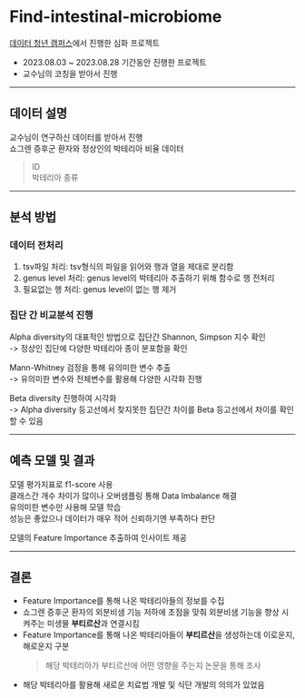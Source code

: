 # Find-intestinal-microbiome

[데이터 청년 캠퍼스](https://dataonair.or.kr/bigjob/)에서 진행한 심화 프로젝트
+ 2023.08.03 ~ 2023.08.28 기간동안 진행한 프로젝트  
+ 교수님의 코칭을 받아서 진행  
--------------------------------------------------------------------------------------------------------------------------------------------
## 데이터 설명
교수님이 연구하신 데이터를 받아서 진행  
쇼그렌 증후군 환자와 정상인의 박테리아 비율 데이터  
> ID  
> 박테리아 종류  
--------------------------------------------------------------------------------------------------------------------------------------------
## 분석 방법  
### 데이터 전처리  
1) tsv파일 처리: tsv형식의 파일을 읽어와 행과 열을 제대로 분리함  
2) genus level 처리: genus level의 박테리아 추출하기 위해 함수로 행 전처리  
3) 필요없는 행 처리: genus level이 없는 행 제거  

### 집단 간 비교분석 진행
Alpha diversity의 대표적인 방법으로 집단간 Shannon, Simpson 지수 확인  
-> 정상인 집단에 다양한 박테리아 종이 분포함을 확인  

Mann-Whitney 검정을 통해 유의미한 변수 추출  
-> 유의미한 변수와 전체변수를 활용해 다양한 시각화 진행  

Beta diversity 진행하여 시각화  
-> Alpha diversity 등고선에서 찾지못한 집단간 차이를 Beta 등고선에서 차이를 확인 할 수 있음  

--------------------------------------------------------------------------------------------------------------------------------------------
## 예측 모델 및 결과  
모델 평가지표로 f1-score 사용  
클래스간 개수 차이가 많이나 오버샘플링 통해 Data Imbalance 해결  
유의미한 변수만 사용해 모델 학습  
성능은 좋았으나 데이터가 매우 적어 신뢰하기엔 부족하다 판단  

모델의 Feature Importance 추출하여 인사이트 제공  

--------------------------------------------------------------------------------------------------------------------------------------------
## 결론
+ Feature Importance를 통해 나온 박테리아들의 정보를 수집  
+ 쇼그렌 증후군 환자의 외분비샘 기능 저하에 초점을 맞춰 외분비샘 기능을 향상 시켜주는 미생물 **부티르산**과 연결시킴  
+ Feature Importance를 통해 나온 박테리아들이 **부티르산**을 생성하는데 이로운지, 해로운지 구분  
  > 해당 박테리아가 부티르산에 어떤 영향을 주는지 논문을 통해 조사  
+ 해당 박테리아를 활용해 새로운 치료법 개발 및 식단 개발의 의의가 있었음  
